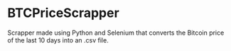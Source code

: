 # BTCPriceScrapper
Scrapper made using Python and Selenium that converts the Bitcoin price of the last 10 days into an .csv file.
